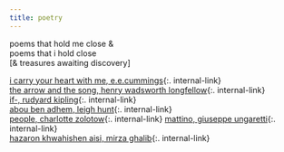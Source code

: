 ```yaml
---
title: poetry
---
```

  
poems that hold me close &  
poems that i hold close  
[& treasures awaiting discovery]

[i carry your heart with me, e.e.cummings](/carry){:. internal-link}  
[the arrow and the song, henry wadsworth longfellow](/arrow){:. internal-link}  
[if-, rudyard kipling](/if){:. internal-link}  
[abou ben adhem, leigh hunt](/abou){:. internal-link}  
[people, charlotte zolotow](/people){:. internal-link}
[mattino, giuseppe ungaretti](/mattino){:. internal-link}  
[hazaron khwahishen aisi, mirza ghalib](/khwahish){:. internal-link}  
